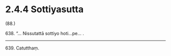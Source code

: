 

# 2.4.4 Sottiyasutta




(88.)

638\. “… Nissutattā sottiyo hoti…pe… .

---

639\. Catutthaṃ.






